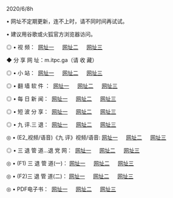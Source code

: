 <p>2020/6/8h
<p>• 网址不定期更新，连不上时，请不同时间再试试。
<p>• 建议用谷歌或火狐官方浏览器访问。
<p>◎ • 视 频： 
<a href="http://hcn.csso.press/" target="_blank">网址一</a> 　 
<a href="http://han.csso.press/" target="_blank">网址二</a> 　 
<a href="http://hbn.csso.press/b.html" target="_blank">网址三</a>
<p>◆ 分 享 网 址：m.itpc.ga（请 收 藏） </p>

<p>◎ • 小 站：  
<a href="http://hcn.csso.press/f.html" target="_blank">网址一</a> 　 
<a href="http://han.csso.press/h.html" target="_blank">网址二</a> 　 
<a href="http://hbn.csso.press/k/" target="_blank">网址三</a></p>
<p>◎ • 翻 墙 软 件 ：  
<a href="http://hcn.csso.press/ff/" target="_blank">网址一</a> 　 
<a href="http://han.csso.press/s/read/a1_nd.html" target="_blank">网址二</a> 　 
<a href="http://hbn.csso.press/ff/index.html" target="_blank">网址三</a></p>
<p>◎ • 每 日 新 闻：  
<a href="http://hcn.csso.press/day/" target="_blank">网址一</a> 　 
<a href="http://han.csso.press/day/" target="_blank">网址二</a> 　 
<a href="http://hbn.csso.press/day/index.html" target="_blank">网址三</a></p>
<p>◎ • 短 波 分 享：  
<a href="http://hcn.csso.press/h/" target="_blank">网址一</a> 　 
<a href="http://han.csso.press/h/" target="_blank">网址二</a> 　 
<a href="http://hbn.csso.press/h/index.html" target="_blank">网址三</a></p>
<p>◎ • 九 评.三 退：  
<a href="http://hcn.csso.press/t/" target="_blank">网址一</a> 　 
<a href="http://han.csso.press/v2/index.html" target="_blank">网址二</a> 　 
<a href="http://hbn.csso.press/tt/index.html" target="_blank">网址三</a> 　</p>
<p>◎ • (E2_视频/语音)《九 评》视频/语音: 
<a href="http://hcn.csso.press/7738.html" target="_blank">网址一</a> 　 
<a href="http://han.csso.press/7614.html" target="_blank">网址二</a> 　 
<a href="http://hbn.csso.press/7633.html" target="_blank">网址三</a></p>
<p>◎ • 三 退 管 道...退 党 网：  
<a href="http://hcn.csso.press/go/td1.html" target="_blank">网址一</a> 　 
<a href="http://han.csso.press/go/td2.html" target="_blank">网址二</a> 　 
<a href="http://hbn.csso.press/go/td3.html" target="_blank">网址三</a></p>
<p>◎ • (F1) 三 退 管 道(一)： 
<a href="http://hcn.csso.press/dd/" target="_blank">网址一</a> 　 
<a href="http://han.csso.press/s/read/a1_tdx.html" target="_blank">网址二</a> 　 
<a href="http://hbn.csso.press/dd/" target="_blank">网址三</a></p>
<p>◎ • (F2)三 退 管 道(二)： 
<a href="http://hbn.csso.press/d/" target="_blank">网址一</a> 　 
<a href="http://hcn.csso.press/d/index.html" target="_blank">网址二</a> 　 
<a href="http://han.csso.press/d/" target="_blank">网址三</a></p>
<p>◎ • PDF电子书：  
<a href="http://hcn.csso.press/p/" target="_blank">网址一</a> 　 
<a href="http://han.csso.press/p/index.html" target="_blank">网址二</a> 　 
<a href="http://hbn.csso.press/p/" target="_blank">网址三</a></p>
